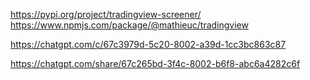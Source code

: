 https://pypi.org/project/tradingview-screener/
https://www.npmjs.com/package/@mathieuc/tradingview

https://chatgpt.com/c/67c3979d-5c20-8002-a39d-1cc3bc863c87

https://chatgpt.com/share/67c265bd-3f4c-8002-b6f8-abc6a4282c6f